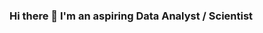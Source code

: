 ### Hi there 👋 I'm an aspiring Data Analyst / Scientist

<span><img scr="https://img.shields.io/badge/python-v3.7-blue"></span>
